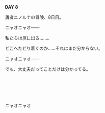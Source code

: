 <!-- title: イナの日誌：8日目 -->

**DAY 8**

勇者ニノルナの冒険、8日目。

ニャオニャオ――

私たちは旅に出る……。

どこへたどり着くのか……それはまだ分からない。

ニャオニャオ――

でも、大丈夫だってことだけは分かってる。

\
\
\
\
\
ニャオニャオ
